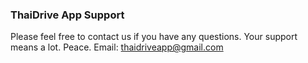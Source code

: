 ### ThaiDrive App Support
Please feel free to contact us if you have any questions. Your support means a lot. Peace. 
Email: thaidriveapp@gmail.com

